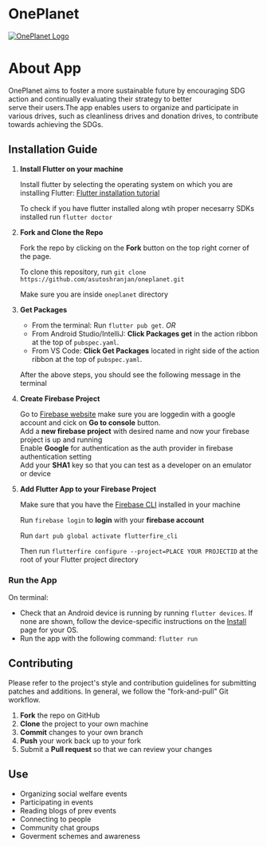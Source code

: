 # OnePlanet

[![OnePlanet Logo](https://user-images.githubusercontent.com/81508078/229271164-3b11e466-f4fc-483c-bf41-4524f16c51de.jpg)](http://www.youtube.com/watch?v=3rXXsrO_mBQ "OnePlanet")

# About App

OnePlanet aims to foster a more sustainable future by encouraging SDG action and continually evaluating their strategy to better serve their users.The app enables users to organize and participate in various drives, such as cleanliness drives and donation drives, to contribute towards achieving the SDGs.


## Installation Guide

1. **Install Flutter on your machine**

    Install flutter by selecting the operating system on which you are installing Flutter: [Flutter installation tutorial](https://flutter.dev/docs/get-started/install)

    To check if you have flutter installed along wtih proper necesarry SDKs installed
    run `flutter doctor`
    
2. **Fork and Clone the Repo**

    Fork the repo by clicking on the **Fork** button on the top right corner of the page.
    
    To clone this repository, run `git clone https://github.com/asutoshranjan/oneplanet.git`
    
    Make sure you are inside `oneplanet` directory
    
    
3. **Get Packages**

    - From the terminal: Run `flutter pub get`.
      _OR_
    - From Android Studio/IntelliJ: **Click Packages get** in the action ribbon at the top of `pubspec.yaml`.
    - From VS Code: **Click Get Packages** located in right side of the action ribbon at the top of `pubspec.yaml`.

    After the above steps, you should see the following message in the terminal   
    
4. **Create Firebase Project**
    
    Go to [Firebase website](https://firebase.google.com/) make sure you are loggedin with a google account and cick on **Go to console** button.<br>
    Add a **new firebase project** with desired name and now your firebase project is up and running<br>
    Enable **Google** for authentication as the auth provider in firebase authentication setting<br>
    Add your **SHA1** key so that you can test as a developer on an emulator or device
    
    
5. **Add Flutter App to your Firebase Project**

    Make sure that you have the [Firebase CLI](https://firebase.google.com/docs/cli?authuser=0&hl=en#install_the_firebase_cli) installed in your machine<br>
    
    Run `firebase login` to **login** with your **firebase account** <br>
    
    Run `dart pub global activate flutterfire_cli` <br>
    
    Then run `flutterfire configure --project=PLACE YOUR PROJECTID` at the root of your Flutter project directory
    



### Run the App

  On terminal:

- Check that an Android device is running by running `flutter devices`. If none are shown, follow the device-specific instructions on the [Install](https://flutter.dev/docs/get-started/install) page for your OS.
- Run the app with the following command: `flutter run`


## Contributing

Please refer to the project's style and contribution guidelines for submitting patches and additions. In general, we follow the "fork-and-pull" Git workflow.

 1. **Fork** the repo on GitHub
 2. **Clone** the project to your own machine
 3. **Commit** changes to your own branch
 4. **Push** your work back up to your fork
 5. Submit a **Pull request** so that we can review your changes


## Use

- Organizing social welfare events 
- Participating in events 
- Reading blogs of prev events 
- Connecting to people 
- Community chat groups
- Goverment schemes and awareness



